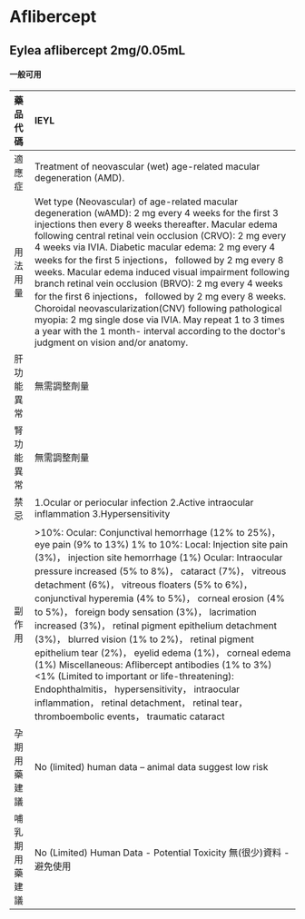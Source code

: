 # Aflibercept

## Eylea aflibercept 2mg/0.05mL

#### 一般可用

| 藥品代碼       | IEYL                                                                                                                                                                                                                                                                                                                                                                                                                                                                                                                                                                                                                                                                                                                                                                                                                   |
|:---------------|:-----------------------------------------------------------------------------------------------------------------------------------------------------------------------------------------------------------------------------------------------------------------------------------------------------------------------------------------------------------------------------------------------------------------------------------------------------------------------------------------------------------------------------------------------------------------------------------------------------------------------------------------------------------------------------------------------------------------------------------------------------------------------------------------------------------------------|
| 適應症         | Treatment of neovascular (wet) age-related macular degeneration (AMD).                                                                                                                                                                                                                                                                                                                                                                                                                                                                                                                                                                                                                                                                                                                                                 |
| 用法用量       | Wet type (Neovascular) of age-related macular degeneration (wAMD): 2 mg every 4 weeks for the first 3 injections then every 8 weeks thereafter. Macular edema following central retinal vein occlusion (CRVO): 2 mg every 4 weeks via IVIA. Diabetic macular edema: 2 mg every 4 weeks for the first 5 injections， followed by 2 mg every 8 weeks. Macular edema induced visual impairment following branch retinal vein occlusion (BRVO): 2 mg every 4 weeks for the first 6 injections， followed by 2 mg every 8 weeks. Choroidal neovascularization(CNV) following pathological myopia: 2 mg single dose via IVIA. May repeat 1 to 3 times a year with the 1 month- interval according to the doctor's judgment on vision and/or anatomy.                                                                         |
| 肝功能異常     | 無需調整劑量                                                                                                                                                                                                                                                                                                                                                                                                                                                                                                                                                                                                                                                                                                                                                                                                           |
| 腎功能異常     | 無需調整劑量                                                                                                                                                                                                                                                                                                                                                                                                                                                                                                                                                                                                                                                                                                                                                                                                           |
| 禁忌           | 1.Ocular or periocular infection 2.Active intraocular inflammation 3.Hypersensitivity                                                                                                                                                                                                                                                                                                                                                                                                                                                                                                                                                                                                                                                                                                                                  |
| 副作用         | >10%: Ocular: Conjunctival hemorrhage (12% to 25%)， eye pain (9% to 13%) 1% to 10%: Local: Injection site pain (3%)， injection site hemorrhage (1%) Ocular: Intraocular pressure increased (5% to 8%)， cataract (7%)， vitreous detachment (6%)， vitreous floaters (5% to 6%)， conjunctival hyperemia (4% to 5%)， corneal erosion (4% to 5%)， foreign body sensation (3%)， lacrimation increased (3%)， retinal pigment epithelium detachment (3%)， blurred vision (1% to 2%)， retinal pigment epithelium tear (2%)， eyelid edema (1%)， corneal edema (1%) Miscellaneous: Aflibercept antibodies (1% to 3%) <1% (Limited to important or life-threatening): Endophthalmitis， hypersensitivity， intraocular inflammation， retinal detachment， retinal tear， thromboembolic events， traumatic cataract |
| 孕期用藥建議   | No (limited) human data – animal data suggest low risk                                                                                                                                                                                                                                                                                                                                                                                                                                                                                                                                                                                                                                                                                                                                                                 |
| 哺乳期用藥建議 | No (Limited) Human Data - Potential Toxicity 無(很少)資料 - 避免使用                                                                                                                                                                                                                                                                                                                                                                                                                                                                                                                                                                                                                                                                                                                                                   |

